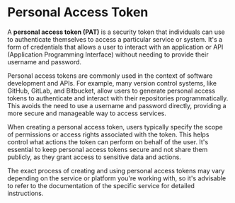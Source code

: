 # Personal Access Token

A **personal access token (PAT)** is a security token that individuals can use to authenticate themselves to access a particular service or system. It's a form of credentials that allows a user to interact with an application or API (Application Programming Interface) without needing to provide their username and password.

Personal access tokens are commonly used in the context of software development and APIs. For example, many version control systems, like GitHub, GitLab, and Bitbucket, allow users to generate personal access tokens to authenticate and interact with their repositories programmatically. This avoids the need to use a username and password directly, providing a more secure and manageable way to access services.

When creating a personal access token, users typically specify the scope of permissions or access rights associated with the token. This helps control what actions the token can perform on behalf of the user. It's essential to keep personal access tokens secure and not share them publicly, as they grant access to sensitive data and actions.

The exact process of creating and using personal access tokens may vary depending on the service or platform you're working with, so it's advisable to refer to the documentation of the specific service for detailed instructions.
